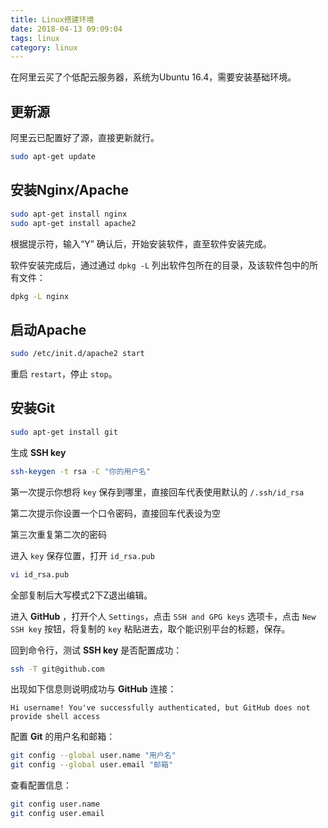 ```yaml
---
title: Linux搭建环境
date: 2018-04-13 09:09:04
tags: linux
category: linux
---
```

在阿里云买了个低配云服务器，系统为Ubuntu 16.4，需要安装基础环境。

## 更新源
阿里云已配置好了源，直接更新就行。
```bash
sudo apt-get update
```
## 安装Nginx/Apache
```bash
sudo apt-get install nginx
sudo apt-get install apache2
```
根据提示符，输入“Y” 确认后，开始安装软件，直至软件安装完成。

软件安装完成后，通过通过 `dpkg -L` 列出软件包所在的目录，及该软件包中的所有文件：
```bash
dpkg -L nginx
```
<!-- more -->
## 启动Apache
```bash
sudo /etc/init.d/apache2 start
```
重启 `restart`，停止 `stop`。

## 安装Git
```bash
sudo apt-get install git
```
生成 **SSH key**
```bash
ssh-keygen -t rsa -C "你的用户名"
```
第一次提示你想将 `key` 保存到哪里，直接回车代表使用默认的 `/.ssh/id_rsa`

第二次提示你设置一个口令密码，直接回车代表设为空

第三次重复第二次的密码

进入 `key` 保存位置，打开 `id_rsa.pub` 
```bash
vi id_rsa.pub
```
全部复制后大写模式2下Z退出编辑。

进入 **GitHub** ，打开个人 `Settings`，点击 `SSH and GPG keys` 选项卡，点击 `New SSH key` 按钮，将复制的 `key` 粘贴进去，取个能识别平台的标题，保存。

回到命令行，测试 **SSH key** 是否配置成功：
```bash
ssh -T git@github.com
```
出现如下信息则说明成功与 **GitHub** 连接：
```
Hi username! You've successfully authenticated, but GitHub does not provide shell access
```

配置 **Git** 的用户名和邮箱：
```bash
git config --global user.name "用户名"
git config --global user.email "邮箱"
```

查看配置信息：
```bash
git config user.name
git config user.email
```


